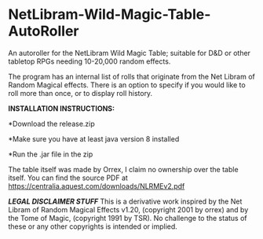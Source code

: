 # NetLibram-Wild-Magic-Table-AutoRoller
An autoroller for the NetLibram Wild Magic Table; suitable for D&amp;D or other tabletop RPGs needing 10-20,000 random effects.

The program has an internal list of rolls that originate from the Net Libram of Random Magical effects. There is an option to specify if you would like to roll more than once, or to display roll history. 

**INSTALLATION INSTRUCTIONS:**

*Download the release.zip

*Make sure you have at least java version 8 installed

*Run the .jar file in the zip


The table itself was made by Orrex, I claim no ownership over the table itself. You can find the source PDF at
https://centralia.aquest.com/downloads/NLRMEv2.pdf

***LEGAL DISCLAIMER STUFF***
This is a derivative work inspired by the Net Libram of Random Magical Effects v1.20, (copyright 2001 by orrex)
and by the Tome of Magic, (copyright 1991 by TSR). No challenge to the status of these or any other copyrights is
intended or implied.
